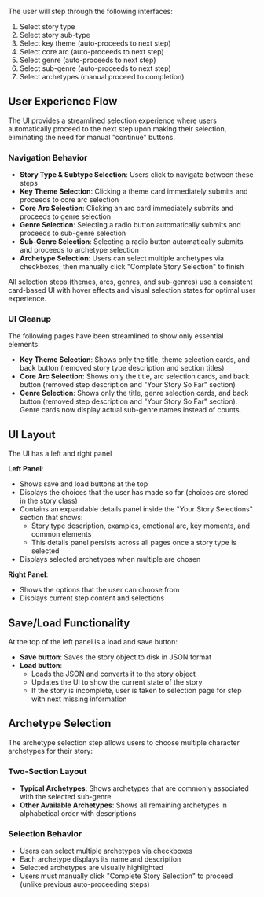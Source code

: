 The user will step through the following interfaces:

1) Select story type
2) Select story sub-type  
3) Select key theme (auto-proceeds to next step)
4) Select core arc (auto-proceeds to next step)
5) Select genre (auto-proceeds to next step)
6) Select sub-genre (auto-proceeds to next step)
7) Select archetypes (manual proceed to completion)

## User Experience Flow

The UI provides a streamlined selection experience where users automatically proceed to the next step upon making their selection, eliminating the need for manual "continue" buttons.

### Navigation Behavior
- **Story Type & Subtype Selection**: Users click to navigate between these steps
- **Key Theme Selection**: Clicking a theme card immediately submits and proceeds to core arc selection
- **Core Arc Selection**: Clicking an arc card immediately submits and proceeds to genre selection  
- **Genre Selection**: Selecting a radio button automatically submits and proceeds to sub-genre selection
- **Sub-Genre Selection**: Selecting a radio button automatically submits and proceeds to archetype selection
- **Archetype Selection**: Users can select multiple archetypes via checkboxes, then manually click "Complete Story Selection" to finish

All selection steps (themes, arcs, genres, and sub-genres) use a consistent card-based UI with hover effects and visual selection states for optimal user experience.

### UI Cleanup
The following pages have been streamlined to show only essential elements:

- **Key Theme Selection**: Shows only the title, theme selection cards, and back button (removed story type description and section titles)
- **Core Arc Selection**: Shows only the title, arc selection cards, and back button (removed step description and "Your Story So Far" section)  
- **Genre Selection**: Shows only the title, genre selection cards, and back button (removed step description and "Your Story So Far" section). Genre cards now display actual sub-genre names instead of counts.

## UI Layout

The UI has a left and right panel

**Left Panel**: 
- Shows save and load buttons at the top
- Displays the choices that the user has made so far (choices are stored in the story class)
- Contains an expandable details panel inside the "Your Story Selections" section that shows:
  - Story type description, examples, emotional arc, key moments, and common elements
  - This details panel persists across all pages once a story type is selected
- Displays selected archetypes when multiple are chosen

**Right Panel**: 
- Shows the options that the user can choose from
- Displays current step content and selections

## Save/Load Functionality

At the top of the left panel is a load and save button:
- **Save button**: Saves the story object to disk in JSON format
- **Load button**: 
    - Loads the JSON and converts it to the story object
    - Updates the UI to show the current state of the story  
    - If the story is incomplete, user is taken to selection page for step with next missing information

## Archetype Selection

The archetype selection step allows users to choose multiple character archetypes for their story:

### Two-Section Layout
- **Typical Archetypes**: Shows archetypes that are commonly associated with the selected sub-genre
- **Other Available Archetypes**: Shows all remaining archetypes in alphabetical order with descriptions

### Selection Behavior
- Users can select multiple archetypes via checkboxes
- Each archetype displays its name and description
- Selected archetypes are visually highlighted
- Users must manually click "Complete Story Selection" to proceed (unlike previous auto-proceeding steps)